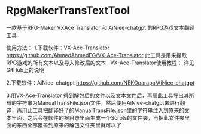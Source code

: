 # RpgMakerTransTextTool

一款基于RPG-Maker VXAce Translator 和 AiNiee-chatgpt 的RPG游戏文本翻译工具

使用方法：
1.下载软件：VX-Ace-Translator
  https://github.com/AhmedAhmedEG/VX-Ace-Translator
  此工具是用来提取RPG游戏的所有文本以及导入修改后的文本
  VX-Ace-Translator使用教程：
  详见GitHub上的说明

2.下载软件：AiNiee-chatgpt
  https://github.com/NEKOparapa/AiNiee-chatgpt

3.用VX-Ace-Translator 得到解包后的文件以及文本文件后，再用此工具导出其所有的字符串为ManualTransFile.json文件，然后使用AiNiee-chatgpt来进行翻译，再用此工具把翻译好了的ManualTransFile.json里的字符串注入到原来的文本里面，之后会在软件的根目录里面生成一个Scrpts的文件夹，再把此文件夹里面的东西全部覆盖到原来的解包文件夹里就可以了
